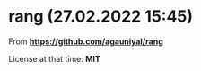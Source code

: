 # rang (27.02.2022 15:45)

From __https://github.com/agauniyal/rang__

License at that time: **MIT**